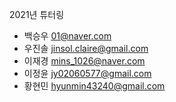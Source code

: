 2021년 튜터링

+ 백승우	01@naver.com
+ 우진솔	jinsol.claire@gmail.com
+ 이재경	mins_1026@naver.com
+ 이정윤	jy02060577@gmail.com
+ 황현민	hyunmin43240@gmail.com

